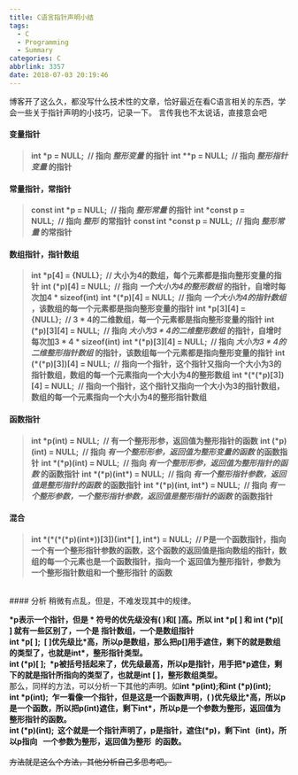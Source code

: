 ```yaml
---
title: C语言指针声明小结
tags: 
  - C
  - Programming
  - Summary
categories: C
abbrlink: 3357
date: 2018-07-03 20:19:46
---
```

博客开了这么久，都没写什么技术性的文章，恰好最近在看C语言相关的东西，学会一些关于指针声明的小技巧，记录一下。
言传我也不太说话，直接意会吧

#### 变量指针

>**int \*p = NULL;&nbsp;&nbsp;//&nbsp;指向 *整形变量* 的指针**
>**int \*\*p = NULL;&nbsp;&nbsp;//&nbsp;指向 *整形指针变量* 的指针**

#### 常量指针，常指针

>**const int \*p = NULL;&nbsp;&nbsp;//&nbsp;指向 *整形常量* 的指针**
>**int \*const p = NULL;&nbsp;&nbsp;//&nbsp;指向 *整形* 的常指针**
>**const int \*const p = NULL;&nbsp;&nbsp;//&nbsp;指向 *整形常量* 的常指针**

#### 数组指针，指针数组

>**int \*p[4] = {NULL};&nbsp;&nbsp;//&nbsp;大小为4的数组，每个元素都是指向整形变量的指针**
>**int (\*p)[4] = NULL;&nbsp;&nbsp;//&nbsp;指向 *一个大小为4的整形数组* 的指针，自增时每次加4 \* sizeof(int)**
>**int \*(\*p)[4] = NULL;&nbsp;&nbsp;//&nbsp;指向 *一个大小为4的指针数组* ，该数组的每一个元素都是指向整形变量的指针**
>**int \*p[3][4] = {NULL};&nbsp;&nbsp;//&nbsp;3 \* 4的二维数组，每一个元素都是指向整形变量的指针**
>**int (\*p)[3][4] = NULL;&nbsp;&nbsp;//&nbsp;指向 *大小为3 \* 4的二维整形数组* 的指针，自增时每次加3 \* 4 \* sizeof(int)**
>**int \*(\*p)[3][4] = NULL;&nbsp;&nbsp;//&nbsp;指向 *大小为3 \* 4的二维整形指针数组* 的指针，该数组每一个元素都是指向整形变量的指针**
>**int (\*(\*p)[3])[4] = NULL;&nbsp;&nbsp;//&nbsp;指向一个指针，这个指针又指向一个大小为3的指针数组，数组的每一个元素指向一个大小为4的整形数组**
>**int \*(\*(\*p)[3])[4] = NULL;&nbsp;&nbsp;//&nbsp;指向一个指针，这个指针又指向一个大小为3的指针数组，数组的每一个元素指向一个大小为4的整形指针数组**

#### 函数指针

>**int \*p(int) = NULL;&nbsp;&nbsp;//&nbsp;有一个整形形参，返回值为整形指针的函数**
>**int (\*p)(int) = NULL;&nbsp;&nbsp;//&nbsp;指向 *有一个整形形参，返回值为整形变量的函数* 的函数指针**
>**int \*(\*p)(int) = NULL;&nbsp;&nbsp;//&nbsp;指向 *有一个整形形参，返回值为整形指针的函数* 的函数指针**
>**int \*(\*p)(int\*) = NULL;&nbsp;&nbsp;//&nbsp;指向 *有一个整形指针参数，返回值是整形指针的函数* 的函数指针**
>**int \*(\*p)(int, int\*) = NULL;&nbsp;&nbsp;//&nbsp;指向 *有一个整形参数，一个整形指针参数，返回值是整形指针的函数* 的函数指针**

#### 混合
>**int \*(\*(\*(\*p)(int\*))[3])(int\*[ ], int\*) = NULL;&nbsp;&nbsp;//&nbsp;P是一个函数指针，指向一个有一个整形指针参数的函数，这个函数的返回值是指向数组的指针，数组的每一个元素也是一个函数指针，指向一个 返回值为整形指针，参数为一个整形指针数组和一个整形指针 的函数**

<br>
#### 分析
稍微有点乱，但是，不难发现其中的规律。

**\*p表示一个指针，但是 \* 符号的优先级没有( )和[ ]高。所以 int \*p[ ] 和 int (\*p)[ ] 就有一些区别了，一个是 指针数组，一个是数组指针**
<br>
**int \*p[ ];&nbsp;&nbsp;[ ]优先级比\*高，所以p是数组，那么把p[]用手遮住，剩下的就是数组的类型了，也就是int\*，整形指针类型。**
<br>
**int (\*p)[ ];&nbsp;&nbsp;\*p被括号括起来了，优先级最高，所以p是指针，用手把\*p遮住，剩下的就是指针所指向的类型了，也就是int [ ]，整形数组类型。**
<br>
那么，同样的方法，可以分析一下其他的声明。如**int \*p(int);和int (\*p)(int);**
<br>
**int \*p(int); &nbsp;乍一看像一个指针，但是这是一个函数声明，( )优先级比\*高，所以p是一个函数，所以把p(int)遮住，剩下int\*，所以p是一个参数为整形，返回值为整形指针的函数。**
<br>
**int (\*p)(int); &nbsp;这个就是一个指针声明了，p是指针，遮住(\*p)，剩下int &nbsp; (int)，所以p指向 &nbsp; 一个参数为整形，返回值为整形&nbsp; 的函数。**
<br><br>
~~方法就是这么个方法，其他分析自己多思考吧。~~